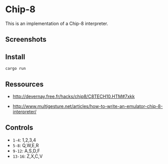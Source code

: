 # Chip-8

This is an implementation of a Chip-8 interpreter.

## Screenshots



## Install

```
cargo run
```

## Ressources

- http://devernay.free.fr/hacks/chip8/C8TECH10.HTM#7xkk 

- http://www.multigesture.net/articles/how-to-write-an-emulator-chip-8-interpreter/

## Controls

- `1-4`: 1,2,3,4
- `5-8`: Q,W,E,R
- `9-12`: A,S,D,F
- `13-16`: Z,X,C,V


